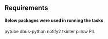 ## Requirements
#### Below packages were used in running the tasks
pytube
dbus-python
notify2
tkinter
pillow
PIL